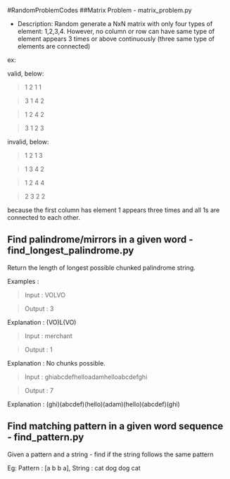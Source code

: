 #RandomProblemCodes
##Matrix Problem - matrix_problem.py
* Description: 
Random generate a NxN matrix with only four types of element: 1,2,3,4. 
However, no column or row can have same type of element appears 3 times or above continuously (three same type of elements are connected)

ex: 

valid, below: 
> 1 2 1 1

> 3 1 4 2 

> 1 2 4 2 

> 3 1 2 3 

invalid, below: 
> 1 2 1 3 

> 1 3 4 2 

> 1 2 4 4 

> 2 3 2 2

because the first column has element 1 appears three times and all 1s are connected to each other.

## Find palindrome/mirrors in a given word - find_longest_palindrome.py
Return the length of longest possible chunked palindrome string. 

Examples : 

> Input : VOLVO 

> Output : 3 

Explanation : 
(VO)L(VO) 


> Input : merchant 

> Output : 1 

Explanation : 
No chunks possible. 

> Input : ghiabcdefhelloadamhelloabcdefghi 

> Output : 7 

Explanation : 
(ghi)(abcdef)(hello)(adam)(hello)(abcdef)(ghi)

## Find matching pattern in a given word sequence - find_pattern.py

Given a pattern and a string - find if the string follows the same pattern 

Eg: Pattern : [a b b a], String : cat dog dog cat
